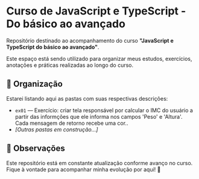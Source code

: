 # Curso de JavaScript e TypeScript - Do básico ao avançado

Repositório destinado ao acompanhamento do curso **"JavaScript e TypeScript do básico ao avançado"**.

Este espaço está sendo utilizado para organizar meus estudos, exercícios, anotações e práticas realizadas ao longo do curso.

## 📁 Organização
Estarei listando aqui as pastas com suas respectivas descrições:

- `ex01` — Exercício: criar tela responsável por calcular o IMC do usuário a partir das informções que ele informa nos campos 'Peso' e 'Altura'. Cada mensagem de retorno recebe uma cor..
- _[Outras pastas em construção...]_
  

## 📌 Observações
Este repositório está em constante atualização conforme avanço no curso.  
Fique à vontade para acompanhar minha evolução por aqui! 🚀

